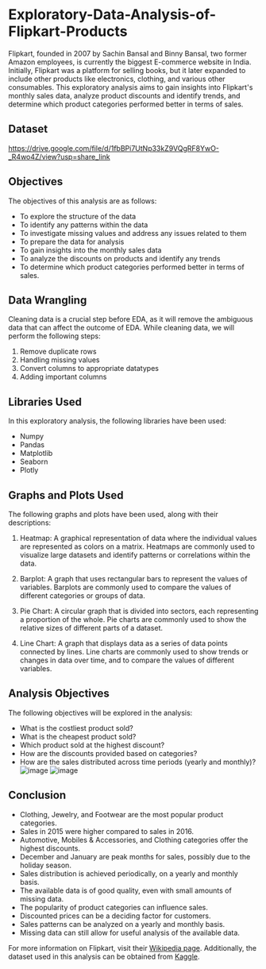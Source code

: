 # Exploratory-Data-Analysis-of-Flipkart-Products

Flipkart, founded in 2007 by Sachin Bansal and Binny Bansal, two former Amazon employees, is currently the biggest E-commerce website in India. Initially, Flipkart was a platform for selling books, but it later expanded to include other products like electronics, clothing, and various other consumables. This exploratory analysis aims to gain insights into Flipkart's monthly sales data, analyze product discounts and identify trends, and determine which product categories performed better in terms of sales.

## Dataset
https://drive.google.com/file/d/1fbBPi7UtNp33kZ9VQgRF8YwO-_R4wo4Z/view?usp=share_link

## Objectives

The objectives of this analysis are as follows:

- To explore the structure of the data
- To identify any patterns within the data
- To investigate missing values and address any issues related to them
- To prepare the data for analysis
- To gain insights into the monthly sales data
- To analyze the discounts on products and identify any trends
- To determine which product categories performed better in terms of sales.

## Data Wrangling

Cleaning data is a crucial step before EDA, as it will remove the ambiguous data that can affect the outcome of EDA. While cleaning data, we will perform the following steps:

1. Remove duplicate rows
2. Handling missing values
3. Convert columns to appropriate datatypes
4. Adding important columns

## Libraries Used

In this exploratory analysis, the following libraries have been used:

- Numpy
- Pandas
- Matplotlib
- Seaborn
- Plotly

## Graphs and Plots Used

The following graphs and plots have been used, along with their descriptions:

1. Heatmap: A graphical representation of data where the individual values are represented as colors on a matrix. Heatmaps are commonly used to visualize large datasets and identify patterns or correlations within the data.

2. Barplot: A graph that uses rectangular bars to represent the values of variables. Barplots are commonly used to compare the values of different categories or groups of data.

3. Pie Chart: A circular graph that is divided into sectors, each representing a proportion of the whole. Pie charts are commonly used to show the relative sizes of different parts of a dataset.

4. Line Chart: A graph that displays data as a series of data points connected by lines. Line charts are commonly used to show trends or changes in data over time, and to compare the values of different variables.

## Analysis Objectives

The following objectives will be explored in the analysis:

- What is the costliest product sold?
- What is the cheapest product sold?
- Which product sold at the highest discount?
- How are the discounts provided based on categories?
- How are the sales distributed across time periods (yearly and monthly)?
![image](https://user-images.githubusercontent.com/125637046/234342149-53890e89-cb68-4698-9188-1c6d27bf45be.png)
![image](https://user-images.githubusercontent.com/125637046/234342751-9eae74c6-da02-4cf3-b581-76e87acbab78.png)

## Conclusion

- Clothing, Jewelry, and Footwear are the most popular product categories.
- Sales in 2015 were higher compared to sales in 2016.
- Automotive, Mobiles & Accessories, and Clothing categories offer the highest discounts.
- December and January are peak months for sales, possibly due to the holiday season.
- Sales distribution is achieved periodically, on a yearly and monthly basis.
- The available data is of good quality, even with small amounts of missing data.
- The popularity of product categories can influence sales.
- Discounted prices can be a deciding factor for customers.
- Sales patterns can be analyzed on a yearly and monthly basis.
- Missing data can still allow for useful analysis of the available data.

For more information on Flipkart, visit their [Wikipedia page](https://en.wikipedia.org/wiki/Flipkart). Additionally, the dataset used in this analysis can be obtained from [Kaggle](https://www.kaggle.com/PromptCloudHQ/flipkart-products).
